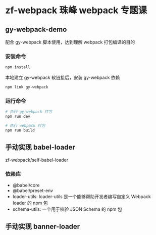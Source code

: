 # zf-webpack 珠峰 webpack 专题课

## gy-webpack-demo

配合 gy-webpack 脚本使用，达到理解 webpack 打包编译的目的

### 安装命令

```bash
npm install
```

本地建立 gy-webpack 软链接后，安装 gy-webpack 依赖

```bash
npm link gy-webpack
```

### 运行命令

```bash
# 执行 gy-webpack 打包
npm run dev
```

```bash
# 执行 webpack 打包
npm run build
```

## 手动实现 babel-loader

zf-webpack/self-babel-loader

### 依赖库

- @babel/core
- @babel/preset-env
- loader-utils: loader-utils 是一个能够帮助开发者编写自定义 Webpack loader 的 npm 包
- schema-utils: 一个用于校验 JSON Schema 的 npm 包

## 手动实现 banner-loader
